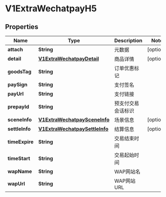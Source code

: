 
# V1ExtraWechatpayH5

## Properties
Name | Type | Description | Notes
------------ | ------------- | ------------- | -------------
**attach** | **String** | 元数据 |  [optional]
**detail** | [**V1ExtraWechatpayDetail**](V1ExtraWechatpayDetail.md) | 商品详情 |  [optional]
**goodsTag** | **String** | 订单优惠标记 | 
**paySign** | **String** | 支付签名 | 
**payUrl** | **String** | 支付链接 | 
**prepayId** | **String** | 预支付交易会话标识 | 
**sceneInfo** | [**V1ExtraWechatpaySceneInfo**](V1ExtraWechatpaySceneInfo.md) | 场景信息 |  [optional]
**settleInfo** | [**V1ExtraWechatpaySettleInfo**](V1ExtraWechatpaySettleInfo.md) | 结算信息 |  [optional]
**timeExpire** | **String** | 交易结束时间 | 
**timeStart** | **String** | 交易起始时间 | 
**wapName** | **String** | WAP网站名 | 
**wapUrl** | **String** | WAP网站URL | 



